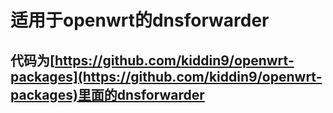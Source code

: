 # 适用于openwrt的dnsforwarder
## 代码为[https://github.com/kiddin9/openwrt-packages](https://github.com/kiddin9/openwrt-packages)里面的dnsforwarder
